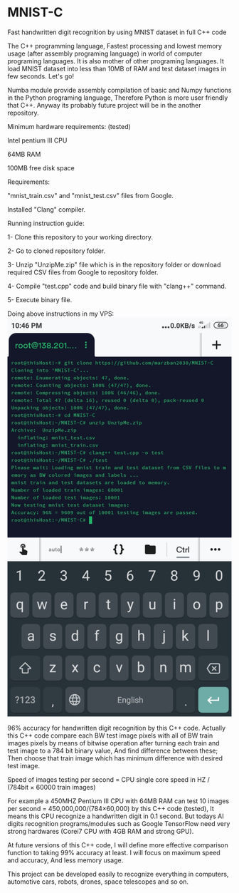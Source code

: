 # MNIST-C
Fast handwritten digit recognition by using MNIST dataset in full C++ code

The C++ programming language, Fastest processing and lowest memory usage (after assembly programing language) in world of computer programing languages. It is also mother of other programing languages. It load MNIST dataset into less than 10MB of RAM and test dataset images in few seconds. Let's go!

Numba module provide assembly compilation of basic and Numpy functions in the Python programing language, Therefore Python is more user friendly that C++. Anyway its probably future project will be in the another repository.

Minimum hardware requirements: (tested)

Intel pentium III CPU

64MB RAM

100MB free disk space


Requirements:

"mnist_train.csv" and "mnist_test.csv" files from Google.

Installed "Clang" compiler.


Running instruction guide:

1- Clone this repository to your working directory.

2- Go to cloned repository folder.

3- Unzip "UnzipMe.zip" file which is in the repository folder or download required CSV files from Google to repository folder.

4- Compile "test.cpp" code and build binary file with "clang++" command.

5- Execute binary file.

Doing above instructions in my VPS:
![Image1](https://github.com/marzban2030/MNIST-C/raw/main/test0101.jpg)

96% accuracy for handwritten digit recognition by this C++ code. Actually this C++ code compare each BW test image pixels with all of BW train images pixels by means of bitwise operation after turning each train and test image to a 784 bit binary value, And find difference between these; Then choose that train image which has minimum difference with desired test image.

Speed of images testing per second = CPU single core speed in HZ / (784bit × 60000 train images)

For example a 450MHZ Pentium III CPU with 64MB RAM can test 10 images per second = 450,000,000/(784×60,000) by this C++ code (tested), It means this CPU recognize a handwritten digit in 0.1 second. But todays AI digits recognition programs/modules such as Google TensorFlow need very strong hardwares (Corei7 CPU with 4GB RAM and strong GPU).

At future versions of this C++ code, I will define more effective comparison function to taking 99% accuracy at least. I will focus on maximum speed and accuracy, And less memory usage.

This project can be developed easily to recognize everything in computers, automotive cars, robots, drones, space telescopes and so on.
